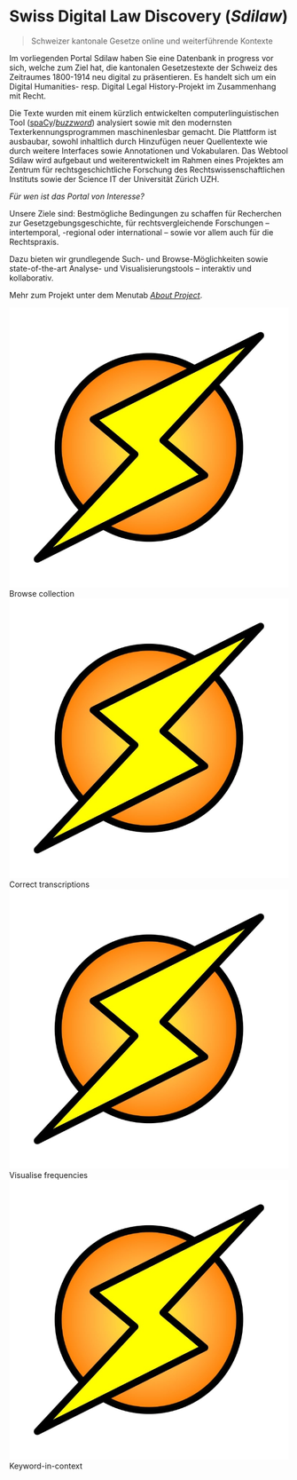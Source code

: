 <br><br>

# Swiss Digital Law Discovery (*Sdilaw*)

> Schweizer kantonale Gesetze online und weiterführende Kontexte

Im vorliegenden Portal Sdilaw haben Sie eine Datenbank in progress vor sich, welche zum Ziel hat, die kantonalen Gesetzestexte der Schweiz des Zeitraumes 1800-1914 neu digital zu präsentieren. Es handelt sich um ein Digital Humanities- resp. Digital Legal History-Projekt im Zusammenhang mit Recht.

Die Texte wurden mit einem kürzlich entwickelten computerlinguistischen Tool ([spaCy](https://spacy.io)/[*buzzword*](https://buzzword.readthedocs.io/en/latest/)) analysiert sowie mit den modernsten Texterkennungsprogrammen maschinenlesbar gemacht. Die Plattform ist ausbaubar, sowohl inhaltlich durch Hinzufügen neuer Quellentexte wie durch weitere Interfaces sowie Annotationen und Vokabularen. Das Webtool Sdilaw wird aufgebaut und weiterentwickelt im Rahmen eines Projektes am Zentrum für rechtsgeschichtliche Forschung des Rechtswissenschaftlichen Instituts sowie der Science IT der Universität Zürich UZH. 

*Für wen ist das Portal von Interesse?*

Unsere Ziele sind: Bestmögliche Bedingungen zu schaffen für Recherchen zur Gesetzgebungsgeschichte, für rechtsvergleichende Forschungen – intertemporal, -regional oder international – sowie vor allem auch für die Rechtspraxis.

Dazu bieten wir grundlegende Such- und Browse-Möglichkeiten sowie state-of-the-art Analyse- und Visualisierungstools – interaktiv und kollaborativ.

Mehr zum Projekt unter dem Menutab [*About Project*](/about).


<div class="image-wrapper center">
  <img class="center" src="/static/swiss-law/browse.jpg"/>
  <span style="text-align: center;">Browse collection</span>
</div>

<div class="image-wrapper center">
  <img class="center" src="/static/swiss-law/compare.jpg"/>
  <span style="text-align: center;">Correct transcriptions</span>
</div>

<div class="image-wrapper center">
  <img class="center" src="/static/swiss-law/visualise.jpg"/>
  <span style="text-align: center;">Visualise frequencies</span>
</div>

<div class="image-wrapper center">
  <img class="center" src="/static/swiss-law/conc.jpg"/>
  <span style="text-align: center;">Keyword-in-context</span>
</div>
<br/>
<br/>
